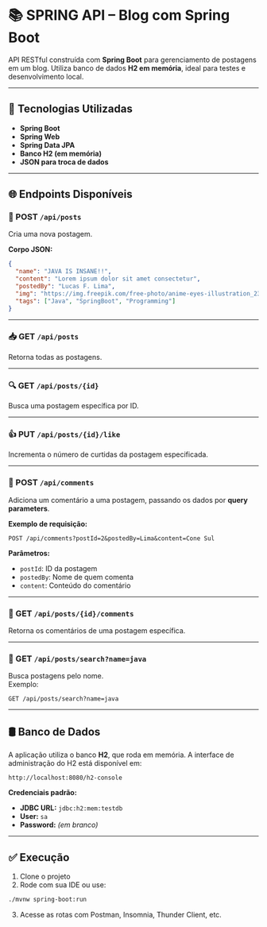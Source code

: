 # 📚 SPRING API – Blog com Spring Boot

API RESTful construída com **Spring Boot** para gerenciamento de postagens em um blog. Utiliza banco de dados **H2 em memória**, ideal para testes e desenvolvimento local.

---

## 🚀 Tecnologias Utilizadas

- **Spring Boot**
- **Spring Web**
- **Spring Data JPA**
- **Banco H2 (em memória)**
- **JSON para troca de dados**

---

## 🌐 Endpoints Disponíveis

### 📝 POST `/api/posts`

Cria uma nova postagem.

**Corpo JSON:**
```json
{
  "name": "JAVA IS INSANE!!",
  "content": "Lorem ipsum dolor sit amet consectetur",
  "postedBy": "Lucas F. Lima",
  "img": "https://img.freepik.com/free-photo/anime-eyes-illustration_23-2150404884.jpg",
  "tags": ["Java", "SpringBoot", "Programming"]
}
```

---

### 📥 GET `/api/posts`

Retorna todas as postagens.

---

### 🔍 GET `/api/posts/{id}`

Busca uma postagem específica por ID.

---

### 👍 PUT `/api/posts/{id}/like`

Incrementa o número de curtidas da postagem especificada.

---

### 💬 POST `/api/comments`

Adiciona um comentário a uma postagem, passando os dados por **query parameters**.

**Exemplo de requisição:**
```
POST /api/comments?postId=2&postedBy=Lima&content=Cone Sul
```

**Parâmetros:**
- `postId`: ID da postagem
- `postedBy`: Nome de quem comenta
- `content`: Conteúdo do comentário

---

### 💬 GET `/api/posts/{id}/comments`

Retorna os comentários de uma postagem específica.

---

### 🔎 GET `/api/posts/search?name=java`

Busca postagens pelo nome.  
Exemplo:
```
GET /api/posts/search?name=java
```

---

## 🛢️ Banco de Dados

A aplicação utiliza o banco **H2**, que roda em memória. A interface de administração do H2 está disponível em:

```
http://localhost:8080/h2-console
```

**Credenciais padrão:**

- **JDBC URL:** `jdbc:h2:mem:testdb`
- **User:** `sa`
- **Password:** *(em branco)*

---

## ✅ Execução

1. Clone o projeto
2. Rode com sua IDE ou use:
```bash
./mvnw spring-boot:run
```
3. Acesse as rotas com Postman, Insomnia, Thunder Client, etc.
